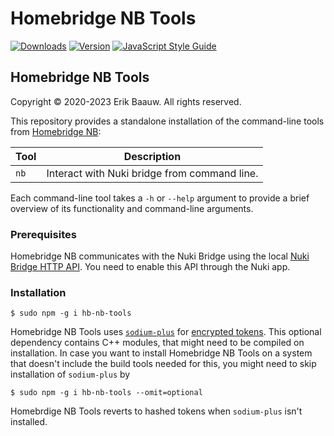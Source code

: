 # Homebridge NB Tools
[![Downloads](https://img.shields.io/npm/dt/hb-nb-tools.svg)](https://www.npmjs.com/package/hb-nb-tools)
[![Version](https://img.shields.io/npm/v/hb-nb-tools.svg)](https://www.npmjs.com/package/hb-nb-tools)
[![JavaScript Style Guide](https://img.shields.io/badge/code_style-standard-brightgreen.svg)](https://standardjs.com)

</span>

## Homebridge NB Tools
Copyright © 2020-2023 Erik Baauw. All rights reserved.

This repository provides a standalone installation of the command-line tools from [Homebridge NB](https://github.com/ebaauw/homebridge-nb):

Tool      | Description
--------- | -----------
`nb `     | Interact with Nuki bridge from command line.

Each command-line tool takes a `-h` or `--help` argument to provide a brief overview of its functionality and command-line arguments.

### Prerequisites
Homebridge NB communicates with the Nuki Bridge using the local
[Nuki Bridge HTTP API](https://developer.nuki.io/page/nuki-bridge-http-api-1-12/4).
You need to enable this API through the Nuki app.

### Installation
```
$ sudo npm -g i hb-nb-tools
```
Homebridge NB Tools uses [`sodium-plus`](https://github.com/paragonie/sodium-plus) for [encrypted tokens](https://developer.nuki.io/t/bridge-beta-fw-1-22-1-2-14-0-with-new-encrypted-bridge-http-api-token/15816).
This optional dependency contains C++ modules, that might need to be compiled on installation.
In case you want to install Homebridge NB Tools on a system that doesn't include the build tools needed for this, you might need to skip installation of `sodium-plus` by
```
$ sudo npm -g i hb-nb-tools --omit=optional
```
Homebrdige NB Tools reverts to hashed tokens when `sodium-plus` isn't installed.
